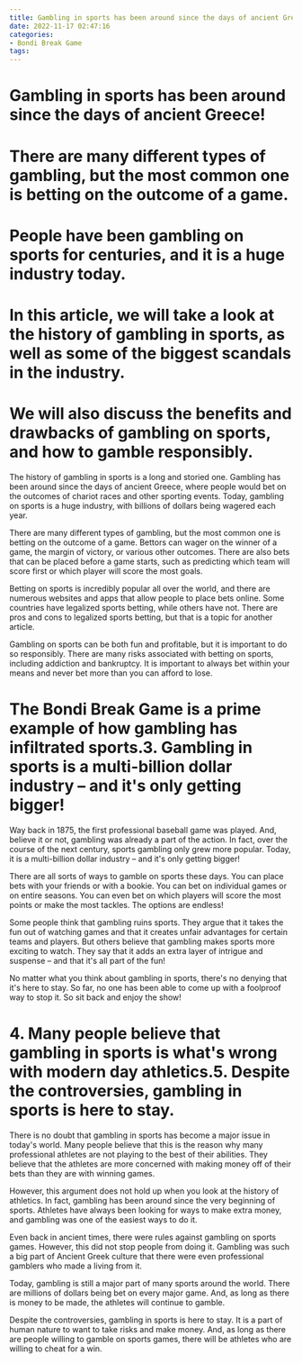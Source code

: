 ```yaml
---
title: Gambling in sports has been around since the days of ancient Greece!
date: 2022-11-17 02:47:16
categories:
- Bondi Break Game
tags:
---
```



#  Gambling in sports has been around since the days of ancient Greece!

# There are many different types of gambling, but the most common one is betting on the outcome of a game.

# People have been gambling on sports for centuries, and it is a huge industry today.

# In this article, we will take a look at the history of gambling in sports, as well as some of the biggest scandals in the industry.

# We will also discuss the benefits and drawbacks of gambling on sports, and how to gamble responsibly.

The history of gambling in sports is a long and storied one. Gambling has been around since the days of ancient Greece, where people would bet on the outcomes of chariot races and other sporting events. Today, gambling on sports is a huge industry, with billions of dollars being wagered each year.

There are many different types of gambling, but the most common one is betting on the outcome of a game. Bettors can wager on the winner of a game, the margin of victory, or various other outcomes. There are also bets that can be placed before a game starts, such as predicting which team will score first or which player will score the most goals.

Betting on sports is incredibly popular all over the world, and there are numerous websites and apps that allow people to place bets online. Some countries have legalized sports betting, while others have not. There are pros and cons to legalized sports betting, but that is a topic for another article.

Gambling on sports can be both fun and profitable, but it is important to do so responsibly. There are many risks associated with betting on sports, including addiction and bankruptcy. It is important to always bet within your means and never bet more than you can afford to lose.

#  The Bondi Break Game is a prime example of how gambling has infiltrated sports.3. Gambling in sports is a multi-billion dollar industry – and it's only getting bigger!

Way back in 1875, the first professional baseball game was played. And, believe it or not, gambling was already a part of the action. In fact, over the course of the next century, sports gambling only grew more popular. Today, it is a multi-billion dollar industry – and it's only getting bigger!

There are all sorts of ways to gamble on sports these days. You can place bets with your friends or with a bookie. You can bet on individual games or on entire seasons. You can even bet on which players will score the most points or make the most tackles. The options are endless!

Some people think that gambling ruins sports. They argue that it takes the fun out of watching games and that it creates unfair advantages for certain teams and players. But others believe that gambling makes sports more exciting to watch. They say that it adds an extra layer of intrigue and suspense – and that it's all part of the fun!

No matter what you think about gambling in sports, there's no denying that it's here to stay. So far, no one has been able to come up with a foolproof way to stop it. So sit back and enjoy the show!

# 4. Many people believe that gambling in sports is what's wrong with modern day athletics.5. Despite the controversies, gambling in sports is here to stay.

There is no doubt that gambling in sports has become a major issue in today's world. Many people believe that this is the reason why many professional athletes are not playing to the best of their abilities. They believe that the athletes are more concerned with making money off of their bets than they are with winning games.

However, this argument does not hold up when you look at the history of athletics. In fact, gambling has been around since the very beginning of sports. Athletes have always been looking for ways to make extra money, and gambling was one of the easiest ways to do it.

Even back in ancient times, there were rules against gambling on sports games. However, this did not stop people from doing it. Gambling was such a big part of Ancient Greek culture that there were even professional gamblers who made a living from it.

Today, gambling is still a major part of many sports around the world. There are millions of dollars being bet on every major game. And, as long as there is money to be made, the athletes will continue to gamble.

Despite the controversies, gambling in sports is here to stay. It is a part of human nature to want to take risks and make money. And, as long as there are people willing to gamble on sports games, there will be athletes who are willing to cheat for a win.